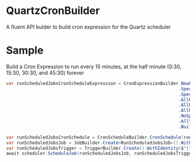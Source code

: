 # QuartzCronBuilder
A fluent API bulder to build cron expression for the Quartz scheduler

# Sample
Build a Cron Expression to run every 15 minutes, at the half minute (0:30, 15:30, 30:30, and 45:30) forever
```csharp
var runScheduledJobsCronScheduleExpression = CronExpressionBuilder.NewExpression()
                                                                  .SpecificSeconds(30)
                                                                  .SpecificMinutes(0, 15, 30, 45)
                                                                  .AllHours()
                                                                  .AllDaysOfTheMonth()
                                                                  .AllMonths()
                                                                  .NoSpecificDaysOfTheWeek()
                                                                  .AllYears()
                                                                  .BuildCronExpression();

var runScheduledJobsCronSchedule = CronScheduleBuilder.CronSchedule(runScheduledJobsCronScheduleExpression);
var runScheduledJobsJob = JobBuilder.Create<RunScheduledJobsJob>().WithIdentity(typeof(RunScheduledJobsJob).Name).Build();
var runScheduledJobsTrigger = TriggerBuilder.Create().WithIdentity($"{typeof(RunScheduledJobsJob).Name}Trigger").StartNow().WithSchedule(runScheduledJobsCronSchedule).Build();
await scheduler.ScheduleJob(runScheduledJobsJob, runScheduledJobsTrigger);
```
